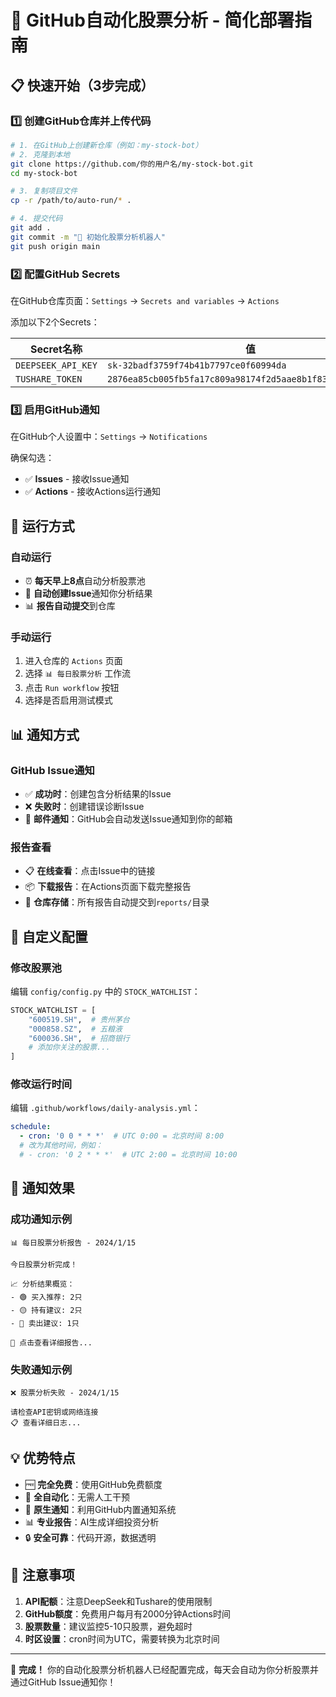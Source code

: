 # 🚀 GitHub自动化股票分析 - 简化部署指南

## 📋 快速开始（3步完成）

### 1️⃣ 创建GitHub仓库并上传代码

```bash
# 1. 在GitHub上创建新仓库（例如：my-stock-bot）
# 2. 克隆到本地
git clone https://github.com/你的用户名/my-stock-bot.git
cd my-stock-bot

# 3. 复制项目文件
cp -r /path/to/auto-run/* .

# 4. 提交代码
git add .
git commit -m "🚀 初始化股票分析机器人"
git push origin main
```

### 2️⃣ 配置GitHub Secrets

在GitHub仓库页面：`Settings` → `Secrets and variables` → `Actions`

添加以下2个Secrets：

| Secret名称 | 值 |
|-----------|---|
| `DEEPSEEK_API_KEY` | `sk-32badf3759f74b41b7797ce0f60994da` |
| `TUSHARE_TOKEN` | `2876ea85cb005fb5fa17c809a98174f2d5aae8b1f830110a5ead6211` |

### 3️⃣ 启用GitHub通知

在GitHub个人设置中：`Settings` → `Notifications`

确保勾选：
- ✅ **Issues** - 接收Issue通知
- ✅ **Actions** - 接收Actions运行通知

## 🎯 运行方式

### 自动运行
- ⏰ **每天早上8点**自动分析股票池
- 📧 **自动创建Issue**通知你分析结果
- 📊 **报告自动提交**到仓库

### 手动运行
1. 进入仓库的 `Actions` 页面
2. 选择 `📊 每日股票分析` 工作流
3. 点击 `Run workflow` 按钮
4. 选择是否启用测试模式

## 📊 通知方式

### GitHub Issue通知
- ✅ **成功时**：创建包含分析结果的Issue
- ❌ **失败时**：创建错误诊断Issue
- 📧 **邮件通知**：GitHub会自动发送Issue通知到你的邮箱

### 报告查看
- 📋 **在线查看**：点击Issue中的链接
- 📦 **下载报告**：在Actions页面下载完整报告
- 📁 **仓库存储**：所有报告自动提交到`reports/`目录

## 🔧 自定义配置

### 修改股票池
编辑 `config/config.py` 中的 `STOCK_WATCHLIST`：

```python
STOCK_WATCHLIST = [
    "600519.SH",  # 贵州茅台
    "000858.SZ",  # 五粮液
    "600036.SH",  # 招商银行
    # 添加你关注的股票...
]
```

### 修改运行时间
编辑 `.github/workflows/daily-analysis.yml`：

```yaml
schedule:
  - cron: '0 0 * * *'  # UTC 0:00 = 北京时间 8:00
  # 改为其他时间，例如：
  # - cron: '0 2 * * *'  # UTC 2:00 = 北京时间 10:00
```

## 📱 通知效果

### 成功通知示例
```
📊 每日股票分析报告 - 2024/1/15

今日股票分析完成！

📈 分析结果概览：
- 🟢 买入推荐: 2只
- 🟡 持有建议: 2只  
- 🔴 卖出建议: 1只

📎 点击查看详细报告...
```

### 失败通知示例
```
❌ 股票分析失败 - 2024/1/15

请检查API密钥或网络连接
📋 查看详细日志...
```

## 💡 优势特点

- 🆓 **完全免费**：使用GitHub免费额度
- 🤖 **全自动化**：无需人工干预
- 📧 **原生通知**：利用GitHub内置通知系统
- 📊 **专业报告**：AI生成详细投资分析
- 🔒 **安全可靠**：代码开源，数据透明

## 🚨 注意事项

1. **API配额**：注意DeepSeek和Tushare的使用限制
2. **GitHub额度**：免费用户每月有2000分钟Actions时间
3. **股票数量**：建议监控5-10只股票，避免超时
4. **时区设置**：cron时间为UTC，需要转换为北京时间

---

🎉 **完成！** 你的自动化股票分析机器人已经配置完成，每天会自动为你分析股票并通过GitHub Issue通知你！
